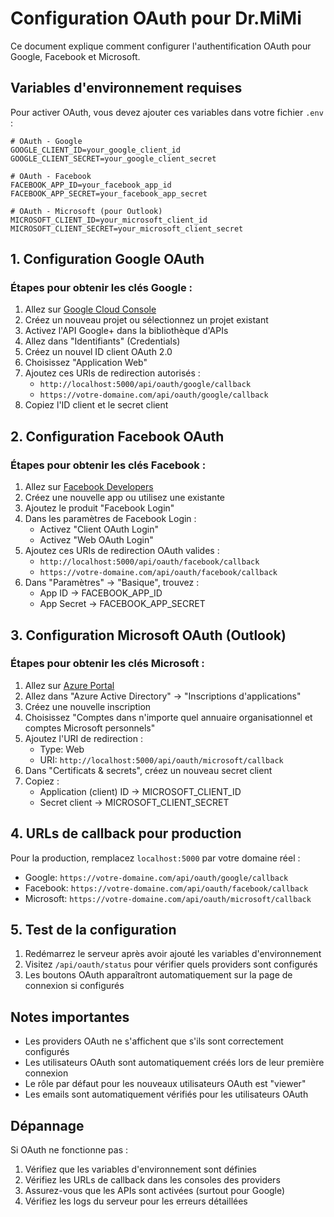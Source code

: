# Configuration OAuth pour Dr.MiMi

Ce document explique comment configurer l'authentification OAuth pour Google, Facebook et Microsoft.

## Variables d'environnement requises

Pour activer OAuth, vous devez ajouter ces variables dans votre fichier `.env` :

```env
# OAuth - Google
GOOGLE_CLIENT_ID=your_google_client_id
GOOGLE_CLIENT_SECRET=your_google_client_secret

# OAuth - Facebook  
FACEBOOK_APP_ID=your_facebook_app_id
FACEBOOK_APP_SECRET=your_facebook_app_secret

# OAuth - Microsoft (pour Outlook)
MICROSOFT_CLIENT_ID=your_microsoft_client_id
MICROSOFT_CLIENT_SECRET=your_microsoft_client_secret
```

## 1. Configuration Google OAuth

### Étapes pour obtenir les clés Google :

1. Allez sur [Google Cloud Console](https://console.cloud.google.com/)
2. Créez un nouveau projet ou sélectionnez un projet existant
3. Activez l'API Google+ dans la bibliothèque d'APIs
4. Allez dans "Identifiants" (Credentials)
5. Créez un nouvel ID client OAuth 2.0
6. Choisissez "Application Web"
7. Ajoutez ces URIs de redirection autorisés :
   - `http://localhost:5000/api/oauth/google/callback`
   - `https://votre-domaine.com/api/oauth/google/callback`
8. Copiez l'ID client et le secret client

## 2. Configuration Facebook OAuth

### Étapes pour obtenir les clés Facebook :

1. Allez sur [Facebook Developers](https://developers.facebook.com/)
2. Créez une nouvelle app ou utilisez une existante
3. Ajoutez le produit "Facebook Login"
4. Dans les paramètres de Facebook Login :
   - Activez "Client OAuth Login"
   - Activez "Web OAuth Login"
5. Ajoutez ces URIs de redirection OAuth valides :
   - `http://localhost:5000/api/oauth/facebook/callback`
   - `https://votre-domaine.com/api/oauth/facebook/callback`
6. Dans "Paramètres" → "Basique", trouvez :
   - App ID → FACEBOOK_APP_ID
   - App Secret → FACEBOOK_APP_SECRET

## 3. Configuration Microsoft OAuth (Outlook)

### Étapes pour obtenir les clés Microsoft :

1. Allez sur [Azure Portal](https://portal.azure.com/)
2. Allez dans "Azure Active Directory" → "Inscriptions d'applications"
3. Créez une nouvelle inscription
4. Choisissez "Comptes dans n'importe quel annuaire organisationnel et comptes Microsoft personnels"
5. Ajoutez l'URI de redirection :
   - Type: Web
   - URI: `http://localhost:5000/api/oauth/microsoft/callback`
6. Dans "Certificats & secrets", créez un nouveau secret client
7. Copiez :
   - Application (client) ID → MICROSOFT_CLIENT_ID
   - Secret client → MICROSOFT_CLIENT_SECRET

## 4. URLs de callback pour production

Pour la production, remplacez `localhost:5000` par votre domaine réel :

- Google: `https://votre-domaine.com/api/oauth/google/callback`
- Facebook: `https://votre-domaine.com/api/oauth/facebook/callback`
- Microsoft: `https://votre-domaine.com/api/oauth/microsoft/callback`

## 5. Test de la configuration

1. Redémarrez le serveur après avoir ajouté les variables d'environnement
2. Visitez `/api/oauth/status` pour vérifier quels providers sont configurés
3. Les boutons OAuth apparaîtront automatiquement sur la page de connexion si configurés

## Notes importantes

- Les providers OAuth ne s'affichent que s'ils sont correctement configurés
- Les utilisateurs OAuth sont automatiquement créés lors de leur première connexion
- Le rôle par défaut pour les nouveaux utilisateurs OAuth est "viewer"
- Les emails sont automatiquement vérifiés pour les utilisateurs OAuth

## Dépannage

Si OAuth ne fonctionne pas :

1. Vérifiez que les variables d'environnement sont définies
2. Vérifiez les URLs de callback dans les consoles des providers
3. Assurez-vous que les APIs sont activées (surtout pour Google)
4. Vérifiez les logs du serveur pour les erreurs détaillées